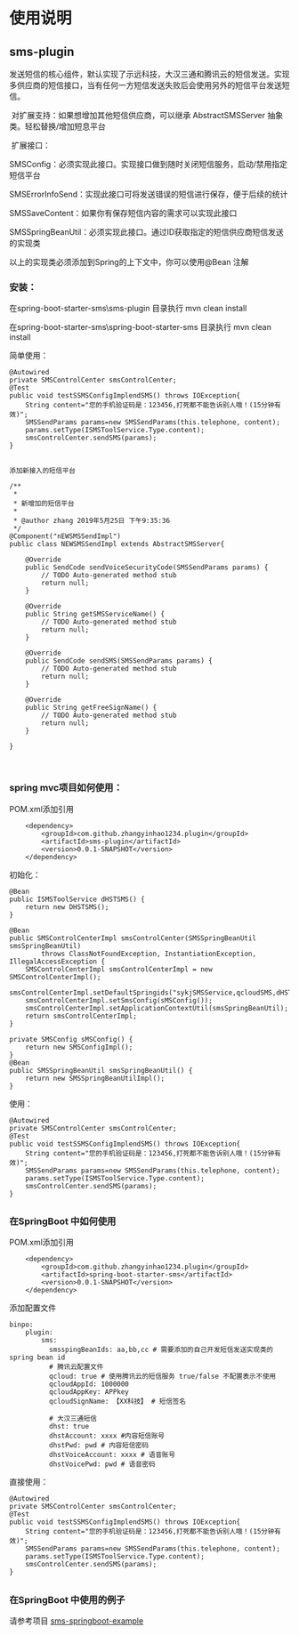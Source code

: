 # 使用说明
## sms-plugin

​	发送短信的核心组件，默认实现了示远科技，大汉三通和腾讯云的短信发送。实现多供应商的短信接口，当有任何一方短信发送失败后会使用另外的短信平台发送短信。

​	对扩展支持：如果想增加其他短信供应商，可以继承 AbstractSMSServer 抽象类。轻松替换/增加短息平台

​	扩展接口：

SMSConfig：必须实现此接口。实现接口做到随时关闭短信服务，启动/禁用指定短信平台

SMSErrorInfoSend：实现此接口可将发送错误的短信进行保存，便于后续的统计

SMSSaveContent：如果你有保存短信内容的需求可以实现此接口

SMSSpringBeanUtil：必须实现此接口。通过ID获取指定的短信供应商短信发送的实现类

以上的实现类必须添加到Spring的上下文中，你可以使用@Bean 注解



### 安装：

在spring-boot-starter-sms\sms-plugin 目录执行  mvn clean install

在spring-boot-starter-sms\spring-boot-starter-sms 目录执行 mvn clean install



简单使用：

	@Autowired
	private SMSControlCenter smsControlCenter;
	@Test
	public void testSSMSConfigImplendSMS() throws IOException{
		String content="您的手机验证码是：123456,打死都不能告诉别人哦！(15分钟有效)";
		SMSSendParams params=new SMSSendParams(this.telephone, content);
		params.setType(ISMSToolService.Type.content);
		smsControlCenter.sendSMS(params);
	}


	添加新接入的短信平台

	/**
	 * 
	 * 新增加的短信平台
	 *
	 * @author zhang 2019年5月25日 下午9:35:36
	 */
	@Component("nEWSMSSendImpl")
	public class NEWSMSSendImpl extends AbstractSMSServer{
	
	    @Override
	    public SendCode sendVoiceSecurityCode(SMSSendParams params) {
	        // TODO Auto-generated method stub
	        return null;
	    }
	
	    @Override
	    public String getSMSServiceName() {
	        // TODO Auto-generated method stub
	        return null;
	    }
	
	    @Override
	    public SendCode sendSMS(SMSSendParams params) {
	        // TODO Auto-generated method stub
	        return null;
	    }
	
	    @Override
	    public String getFreeSignName() {
	        // TODO Auto-generated method stub
	        return null;
	    }
	
	}


​	



### spring mvc项目如何使用：

POM.xml添加引用

		<dependency>
			<groupId>com.github.zhangyinhao1234.plugin</groupId>
			<artifactId>sms-plugin</artifactId>
			<version>0.0.1-SNAPSHOT</version>
		</dependency>


初始化：

    @Bean
    public ISMSToolService dHSTSMS() {
        return new DHSTSMS();
    }
    
    @Bean
    public SMSControlCenterImpl smsControlCenter(SMSSpringBeanUtil smsSpringBeanUtil)
            throws ClassNotFoundException, InstantiationException, IllegalAccessException {
        SMSControlCenterImpl smsControlCenterImpl = new SMSControlCenterImpl();
        smsControlCenterImpl.setDefaultSpringids("sykjSMSService,qcloudSMS,dHSTSMS");
        smsControlCenterImpl.setSmsConfig(sMSConfig());
        smsControlCenterImpl.setApplicationContextUtil(smsSpringBeanUtil);
        return smsControlCenterImpl;
    }
    
    private SMSConfig sMSConfig() {
        return new SMSConfigImpl();
    }
    @Bean
    public SMSSpringBeanUtil smsSpringBeanUtil() {
        return new SMSSpringBeanUtilImpl();
    }
使用：

	@Autowired
	private SMSControlCenter smsControlCenter;
	@Test
	public void testSSMSConfigImplendSMS() throws IOException{
		String content="您的手机验证码是：123456,打死都不能告诉别人哦！(15分钟有效)";
		SMSSendParams params=new SMSSendParams(this.telephone, content);
		params.setType(ISMSToolService.Type.content);
		smsControlCenter.sendSMS(params);
	}

## 

### 在SpringBoot 中如何使用

POM.xml添加引用

		<dependency>
			<groupId>com.github.zhangyinhao1234.plugin</groupId>
			<artifactId>spring-boot-starter-sms</artifactId>
			<version>0.0.1-SNAPSHOT</version>
		</dependency>
添加配置文件

    binpo: 
    	plugin: 
            sms: 
              smsspingBeanIds: aa,bb,cc # 需要添加的自己开发短信发送实现类的 spring bean id
              # 腾讯云配置文件
              qcloud: true # 使用腾讯云的短信服务 true/false 不配置表示不使用
              qcloudAppId: 1000000
              qcloudAppKey: APPkey
              qcloudSignName: 【XX科技】 # 短信签名
    
              # 大汉三通短信
              dhst: true 
              dhstAccount: xxxx #内容短信账号
              dhstPwd: pwd # 内容短信密码
              dhstVoiceAccount: xxxx # 语音账号
              dhstVoicePwd: pwd # 语音密码

直接使用：

	@Autowired
	private SMSControlCenter smsControlCenter;
	@Test
	public void testSSMSConfigImplendSMS() throws IOException{
		String content="您的手机验证码是：123456,打死都不能告诉别人哦！(15分钟有效)";
		SMSSendParams params=new SMSSendParams(this.telephone, content);
		params.setType(ISMSToolService.Type.content);
		smsControlCenter.sendSMS(params);
	}
## 

### 在SpringBoot 中使用的例子

请参考项目 [sms-springboot-example](https://github.com/zhangyinhao1234/spring-boot-starter-sms/tree/master/sms-springboot-example)